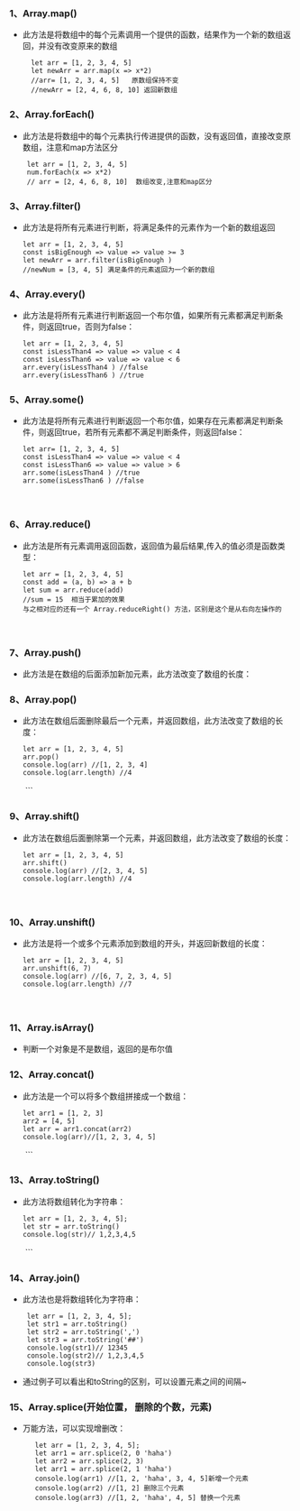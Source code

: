 ### 1、Array.map()

- 此方法是将数组中的每个元素调用一个提供的函数，结果作为一个新的数组返回，并没有改变原来的数组
  ```
    let arr = [1, 2, 3, 4, 5]
    let newArr = arr.map(x => x*2)
    //arr= [1, 2, 3, 4, 5]   原数组保持不变
    //newArr = [2, 4, 6, 8, 10] 返回新数组
  ```
 ### 2、Array.forEach()
- 此方法是将数组中的每个元素执行传进提供的函数，没有返回值，直接改变原数组，注意和map方法区分
  ```
   let arr = [1, 2, 3, 4, 5]
   num.forEach(x => x*2)
   // arr = [2, 4, 6, 8, 10]  数组改变,注意和map区分
   ```
### 3、Array.filter()
- 此方法是将所有元素进行判断，将满足条件的元素作为一个新的数组返回
    ```
    let arr = [1, 2, 3, 4, 5]
    const isBigEnough => value => value >= 3
    let newArr = arr.filter(isBigEnough )
    //newNum = [3, 4, 5] 满足条件的元素返回为一个新的数组
    ```
### 4、Array.every()

- 此方法是将所有元素进行判断返回一个布尔值，如果所有元素都满足判断条件，则返回true，否则为false：
    ```
    let arr = [1, 2, 3, 4, 5]
    const isLessThan4 => value => value < 4
    const isLessThan6 => value => value < 6
    arr.every(isLessThan4 ) //false
    arr.every(isLessThan6 ) //true
    ```
### 5、Array.some()

 - 此方法是将所有元素进行判断返回一个布尔值，如果存在元素都满足判断条件，则返回true，若所有元素都不满足判断条件，则返回false：
    ```
    let arr= [1, 2, 3, 4, 5]
    const isLessThan4 => value => value < 4
    const isLessThan6 => value => value > 6
    arr.some(isLessThan4 ) //true
    arr.some(isLessThan6 ) //false
    ```
　　

### 6、Array.reduce()

 - 此方法是所有元素调用返回函数，返回值为最后结果,传入的值必须是函数类型：
   ```
   let arr = [1, 2, 3, 4, 5]
   const add = (a, b) => a + b
   let sum = arr.reduce(add)
   //sum = 15  相当于累加的效果
   与之相对应的还有一个 Array.reduceRight() 方法，区别是这个是从右向左操作的
   ```
　　

### 7、Array.push()

-  此方法是在数组的后面添加新加元素，此方法改变了数组的长度：
   
### 8、Array.pop()

 - 此方法在数组后面删除最后一个元素，并返回数组，此方法改变了数组的长度：
    ```
    let arr = [1, 2, 3, 4, 5]
    arr.pop()
    console.log(arr) //[1, 2, 3, 4]
    console.log(arr.length) //4
　　```

### 9、Array.shift()

 - 此方法在数组后面删除第一个元素，并返回数组，此方法改变了数组的长度：
    ```
    let arr = [1, 2, 3, 4, 5]
    arr.shift()
    console.log(arr) //[2, 3, 4, 5]
    console.log(arr.length) //4 
    ```
　　

### 10、Array.unshift()

 - 此方法是将一个或多个元素添加到数组的开头，并返回新数组的长度：
    ```
    let arr = [1, 2, 3, 4, 5]
    arr.unshift(6, 7)
    console.log(arr) //[6, 7, 2, 3, 4, 5]
    console.log(arr.length) //7 
    ```
　　

### 11、Array.isArray()

 - 判断一个对象是不是数组，返回的是布尔值
 
### 12、Array.concat()

 - 此方法是一个可以将多个数组拼接成一个数组：
    ```
    let arr1 = [1, 2, 3]
    arr2 = [4, 5]
    let arr = arr1.concat(arr2)
    console.log(arr)//[1, 2, 3, 4, 5]
　　```

### 13、Array.toString()

 - 此方法将数组转化为字符串：
   ```
   let arr = [1, 2, 3, 4, 5];
   let str = arr.toString()
   console.log(str)// 1,2,3,4,5
　　```

### 14、Array.join()

- 此方法也是将数组转化为字符串：
　　
  ```
   let arr = [1, 2, 3, 4, 5];
   let str1 = arr.toString()
   let str2 = arr.toString(',')
   let str3 = arr.toString('##')
   console.log(str1)// 12345
   console.log(str2)// 1,2,3,4,5
   console.log(str3)
   ```
- 通过例子可以看出和toString的区别，可以设置元素之间的间隔~ 
### 15、Array.splice(开始位置， 删除的个数，元素)

- 万能方法，可以实现增删改：
  ```
     let arr = [1, 2, 3, 4, 5];
     let arr1 = arr.splice(2, 0 'haha')
     let arr2 = arr.splice(2, 3)
     let arr1 = arr.splice(2, 1 'haha')
     console.log(arr1) //[1, 2, 'haha', 3, 4, 5]新增一个元素
     console.log(arr2) //[1, 2] 删除三个元素
     console.log(arr3) //[1, 2, 'haha', 4, 5] 替换一个元素
  ```